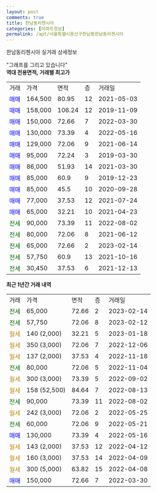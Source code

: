 ```yaml
---
layout: post
comments: true
title: 한남동리첸시아
categories: [아파트정보]
permalink: /apt/서울특별시용산구한남동한남동리첸시아
---
```


한남동리첸시아 실거래 상세정보

<script type="text/javascript">
  google.charts.load('current', {'packages':['line', 'corechart']});
  google.charts.setOnLoadCallback(drawChart);

  function drawChart() {
    var data = new google.visualization.DataTable();
    data.addColumn('date', '거래일');
    data.addColumn('number', "매매");
    data.addColumn('number', "전세");
    data.addColumn('number', "전매");

    data.addRows([[new Date(Date.parse("2023-02-14")), null, 65000, null], [new Date(Date.parse("2023-02-12")), null, 57750, null], [new Date(Date.parse("2023-01-18")), null, null, null], [new Date(Date.parse("2022-12-06")), null, null, null], [new Date(Date.parse("2022-11-18")), null, null, null], [new Date(Date.parse("2022-11-04")), null, 80000, null], [new Date(Date.parse("2022-09-02")), null, null, null], [new Date(Date.parse("2022-08-13")), null, null, null], [new Date(Date.parse("2022-08-02")), null, 90000, null], [new Date(Date.parse("2022-05-25")), null, null, null], [new Date(Date.parse("2022-05-21")), null, 60000, null], [new Date(Date.parse("2022-05-16")), 130000, null, null], [new Date(Date.parse("2022-04-12")), null, null, null], [new Date(Date.parse("2022-04-09")), null, null, null], [new Date(Date.parse("2022-04-08")), null, null, null], [new Date(Date.parse("2022-03-30")), 150000, null, null]]);

    var options = {
      hAxis: {
        format: 'yyyy/MM/dd'
      },    
      lineWidth: 0,
      pointsVisible: true,    
      title: '최근 1년간 유형별 실거래가 분포',
      legend: { position: 'bottom' }
    };

    var formatter = new google.visualization.NumberFormat({pattern:'###,###'} );
    formatter.format(data, 1);
    formatter.format(data, 2);
    
    setTimeout(function() {
        var chart = new google.visualization.LineChart(document.getElementById('columnchart_material'));
        chart.draw(data, (options));
        document.getElementById('loading').style.display = 'none';
    }, 200);
  }
</script>


<div id="loading" style="z-index:20; display: block; margin-left: 0px">"그래프를 그리고 있습니다"</div>
<div id="columnchart_material" style="width: 95%; margin-left: 0px; display: block"></div>
<!-- contents start -->
<b>역대 전용면적, 거래별 최고가</b>
<table class="sortable">
    <tr>
      <td>거래</td>
      <td>가격</td>
      <td>면적</td>
      <td>층</td>
      <td>거래일</td>
    </tr>
        <tr>
          <td><a style="color: blue">매매</a></td>
          <td>164,500</td>
          <td>80.95</td>
          <td>12</td>
          <td>2021-05-03</td>
        </tr>            <tr>
          <td><a style="color: blue">매매</a></td>
          <td>158,000</td>
          <td>106.24</td>
          <td>12</td>
          <td>2019-11-09</td>
        </tr>            <tr>
          <td><a style="color: blue">매매</a></td>
          <td>150,000</td>
          <td>72.66</td>
          <td>7</td>
          <td>2022-03-30</td>
        </tr>            <tr>
          <td><a style="color: blue">매매</a></td>
          <td>130,000</td>
          <td>73.39</td>
          <td>4</td>
          <td>2022-05-16</td>
        </tr>            <tr>
          <td><a style="color: blue">매매</a></td>
          <td>129,000</td>
          <td>72.06</td>
          <td>9</td>
          <td>2021-06-14</td>
        </tr>            <tr>
          <td><a style="color: blue">매매</a></td>
          <td>95,000</td>
          <td>72.24</td>
          <td>3</td>
          <td>2019-03-30</td>
        </tr>            <tr>
          <td><a style="color: blue">매매</a></td>
          <td>86,000</td>
          <td>51.93</td>
          <td>14</td>
          <td>2021-03-30</td>
        </tr>            <tr>
          <td><a style="color: blue">매매</a></td>
          <td>85,000</td>
          <td>60.9</td>
          <td>9</td>
          <td>2019-12-23</td>
        </tr>            <tr>
          <td><a style="color: blue">매매</a></td>
          <td>85,000</td>
          <td>45.5</td>
          <td>10</td>
          <td>2020-09-28</td>
        </tr>            <tr>
          <td><a style="color: blue">매매</a></td>
          <td>77,000</td>
          <td>37.53</td>
          <td>12</td>
          <td>2021-07-24</td>
        </tr>            <tr>
          <td><a style="color: blue">매매</a></td>
          <td>65,000</td>
          <td>32.21</td>
          <td>10</td>
          <td>2021-04-23</td>
        </tr>        
        <tr>
              <td><a style="color: darkgreen">전세</a></td>
              <td>90,000</td>
              <td>73.39</td>
              <td>11</td>
              <td>2022-08-02</td>
            </tr>            <tr>
              <td><a style="color: darkgreen">전세</a></td>
              <td>80,000</td>
              <td>72.06</td>
              <td>8</td>
              <td>2021-06-12</td>
            </tr>            <tr>
              <td><a style="color: darkgreen">전세</a></td>
              <td>65,000</td>
              <td>72.66</td>
              <td>2</td>
              <td>2023-02-14</td>
            </tr>            <tr>
              <td><a style="color: darkgreen">전세</a></td>
              <td>57,750</td>
              <td>60.9</td>
              <td>13</td>
              <td>2021-10-16</td>
            </tr>            <tr>
              <td><a style="color: darkgreen">전세</a></td>
              <td>30,450</td>
              <td>37.53</td>
              <td>6</td>
              <td>2021-12-13</td>
            </tr>        
    
</table>

<b>최근 1년간 거래 내역</b>

<table class="sortable">
    <tr>
      <td>거래</td>
      <td>가격</td>
      <td>면적</td>
      <td>층</td>
      <td>거래일</td>
    </tr>
    <tr>
      <td><a style="color: darkgreen">전세</a></td>
      <td>65,000</td>
      <td>72.66</td>
      <td>2</td>
      <td>2023-02-14</td>
    </tr>          <tr>
      <td><a style="color: darkgreen">전세</a></td>
      <td>57,750</td>
      <td>72.06</td>
      <td>8</td>
      <td>2023-02-12</td>
    </tr>          <tr>
      <td><a style="color: darkgoldenrod">월세</a></td>
      <td>140 (2,000)</td>
      <td>32.21</td>
      <td>5</td>
      <td>2023-01-18</td>
    </tr>          <tr>
      <td><a style="color: darkgoldenrod">월세</a></td>
      <td>350 (3,000)</td>
      <td>72.06</td>
      <td>7</td>
      <td>2022-12-06</td>
    </tr>          <tr>
      <td><a style="color: darkgoldenrod">월세</a></td>
      <td>137 (2,000)</td>
      <td>37.53</td>
      <td>4</td>
      <td>2022-11-18</td>
    </tr>          <tr>
      <td><a style="color: darkgreen">전세</a></td>
      <td>80,000</td>
      <td>72.06</td>
      <td>5</td>
      <td>2022-11-04</td>
    </tr>          <tr>
      <td><a style="color: darkgoldenrod">월세</a></td>
      <td>300 (3,000)</td>
      <td>73.39</td>
      <td>5</td>
      <td>2022-09-02</td>
    </tr>          <tr>
      <td><a style="color: darkgoldenrod">월세</a></td>
      <td>158 (52,500)</td>
      <td>84.64</td>
      <td>7</td>
      <td>2022-08-13</td>
    </tr>          <tr>
      <td><a style="color: darkgreen">전세</a></td>
      <td>90,000</td>
      <td>73.39</td>
      <td>11</td>
      <td>2022-08-02</td>
    </tr>          <tr>
      <td><a style="color: darkgoldenrod">월세</a></td>
      <td>242 (3,000)</td>
      <td>72.06</td>
      <td>2</td>
      <td>2022-05-25</td>
    </tr>          <tr>
      <td><a style="color: darkgreen">전세</a></td>
      <td>60,000</td>
      <td>72.06</td>
      <td>9</td>
      <td>2022-05-21</td>
    </tr>          <tr>
      <td><a style="color: blue">매매</a></td>
      <td>130,000</td>
      <td>73.39</td>
      <td>4</td>
      <td>2022-05-16</td>
    </tr>          <tr>
      <td><a style="color: darkgoldenrod">월세</a></td>
      <td>143 (2,000)</td>
      <td>37.53</td>
      <td>12</td>
      <td>2022-04-12</td>
    </tr>          <tr>
      <td><a style="color: darkgoldenrod">월세</a></td>
      <td>160 (3,000)</td>
      <td>37.53</td>
      <td>14</td>
      <td>2022-04-09</td>
    </tr>          <tr>
      <td><a style="color: darkgoldenrod">월세</a></td>
      <td>300 (5,000)</td>
      <td>63.82</td>
      <td>15</td>
      <td>2022-04-08</td>
    </tr>          <tr>
      <td><a style="color: blue">매매</a></td>
      <td>150,000</td>
      <td>72.66</td>
      <td>7</td>
      <td>2022-03-30</td>
    </tr>      </table>
<!-- contents end -->    

